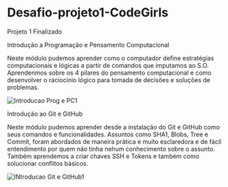 # Desafio-projeto1-CodeGirls
Projeto 1 Finalizado 

Introdução a Programação e Pensamento Computacional

Neste módulo pudemos aprender como o computador define estratégias computacionais e lógicas a partir de comandos que imputamos ao S.O. Aprendenmos sobre os 4 pilares do pensamento computacional e como desenvolver o raciocinio lógico para tomada de decisões e soluções de problemas.

![Introducao Prog e PC1](https://user-images.githubusercontent.com/89995604/179635821-428d109e-94d9-46a4-b7b1-f951624a14dd.jpg) 


Introdução ao Git e GitHub

Neste módulo pudemos aprender desde a instalação do Git e GitHub como seus comandos e funcionalidades. Assuntos como SHA1, Blobs, Tree e Commit, foram abordados de maneira prática e muito esclaredora e de fácil entendimento por quem não tinha nehum conhecimento sobre o assunto. Também aprendemos a criar chaves SSH e Tokens e também como solucionar conflitos básicos.

![INtroducao Git e GitHub1](https://user-images.githubusercontent.com/89995604/179636445-3c6c09c3-d189-43e0-a448-87e1ace6a774.jpg)
